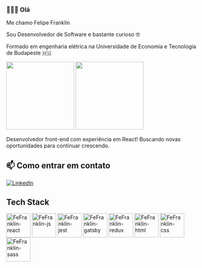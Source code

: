 ### 👋👨‍💻 Olá 

Me chamo Felipe Franklin

Sou Desenvolvedor de Software e bastante curioso 🤓

Formado em engenharia elétrica na Universidade de Economia e Tecnologia de Budapeste 🇭🇺

<div> 
<img height="180em" src="https://github-readme-stats.vercel.app/api?username=fefranklin&show_icons=true&theme=github_dark&hide=stars"/>
<img height="180em" src="https://github-readme-stats.vercel.app/api/top-langs/?username=fefranklin&layout=compact&theme=github_dark"/>
</div>

Desenvolvedor front-end com experiência em React! Buscando novas oportunidades para continuar crescendo.

## 📫 Como entrar em contato

[![LinkedIn](https://img.shields.io/badge/LinkedIn-0077B5?style=for-the-badge&logo=linkedin&logoColor=white)](https://www.linkedin.com/in/felipe-l-franklin/)

## Tech Stack

<div>
  <img align="center" alt="FeFranklin-react" height="64" width="64" src="https://cdn.jsdelivr.net/gh/devicons/devicon/icons/react/react-original.svg" />
  <img align="center" alt="FeFranklin-js" height="64" width="64" src="https://cdn.jsdelivr.net/gh/devicons/devicon/icons/javascript/javascript-original.svg" />
  <img align="center" alt="FeFranklin-jest" height="64" width="64" src="https://cdn.jsdelivr.net/gh/devicons/devicon/icons/jest/jest-plain.svg" />
  <img align="center" alt="FeFranklin-gatsby" height="64" width="64" src="https://cdn.jsdelivr.net/gh/devicons/devicon/icons/gatsby/gatsby-plain.svg" />
  <img align="center" alt="FeFranklin-redux" height="64" width="64" src="https://cdn.jsdelivr.net/gh/devicons/devicon/icons/redux/redux-original.svg" />
  <img align="center" alt="FeFranklin-html" height="64" width="64" src="https://cdn.jsdelivr.net/gh/devicons/devicon/icons/html5/html5-original.svg" />
  <img align="center" alt="FeFranklin-css" height="64" width="64" src="https://cdn.jsdelivr.net/gh/devicons/devicon/icons/css3/css3-original.svg" />
  <img align="center" alt="FeFranklin-sass" height="64" width="64" src="https://cdn.jsdelivr.net/gh/devicons/devicon/icons/sass/sass-original.svg" />
</div>






